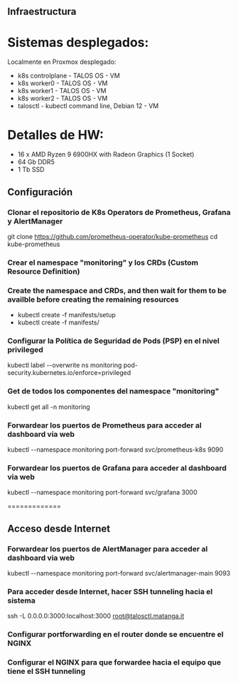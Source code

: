 ## Infraestructura

# Sistemas desplegados:
Localmente en Proxmox desplegado:
- k8s controlplane - TALOS OS - VM
- k8s worker0 - TALOS OS - VM
- k8s worker1 - TALOS OS - VM
- k8s worker2 - TALOS OS - VM
- talosctl - kubectl command line, Debian 12 - VM

# Detalles de HW:
- 16 x AMD Ryzen 9 6900HX with Radeon Graphics (1 Socket)
- 64 Gb DDR5 
- 1 Tb SSD

## Configuración

### Clonar el repositorio de K8s Operators de Prometheus, Grafana y AlertManager
git clone https://github.com/prometheus-operator/kube-prometheus
cd kube-prometheus

### Crear el namespace "monitoring" y los CRDs (Custom Resource Definition)
### Create the namespace and CRDs, and then wait for them to be availble before creating the remaining resources
- kubectl create -f manifests/setup
- kubectl create -f manifests/

### Configurar la Política de Seguridad de Pods (PSP) en el nivel privileged
kubectl label --overwrite ns monitoring pod-security.kubernetes.io/enforce=privileged

### Get de todos los componentes del namespace "monitoring"
kubectl get all -n monitoring

### Forwardear los puertos de Prometheus para acceder al dashboard via web
kubectl --namespace monitoring port-forward svc/prometheus-k8s 9090

### Forwardear los puertos de Grafana para acceder al dashboard via web
kubectl --namespace monitoring port-forward svc/grafana 3000

=============

## Acceso desde Internet

### Forwardear los puertos de AlertManager para acceder al dashboard via web
kubectl --namespace monitoring port-forward svc/alertmanager-main 9093

### Para acceder desde Internet, hacer SSH tunneling hacia el sistema
ssh -L 0.0.0.0:3000:localhost:3000 root@talosctl.matanga.it

### Configurar portforwarding en el router donde se encuentre el NGINX
### Configurar el NGINX para que forwardee hacia el equipo que tiene el SSH tunneling
